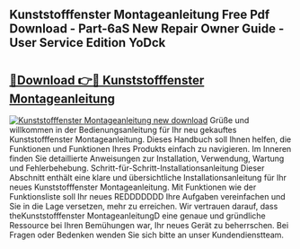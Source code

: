## Kunststofffenster Montageanleitung Free Pdf Download - Part-6aS New Repair Owner Guide - User Service Edition YoDck

# <h2><a href="http://df7nyrt.blite.top/?on=Kunststofffenster+Montageanleitung">🔗Download 👉🔴 Kunststofffenster Montageanleitung</a></h2>

[![Kunststofffenster Montageanleitung new download](https://i.imgur.com/lujVjoI.png)](http://df7nyrt.blite.top/?on=Kunststofffenster+Montageanleitung)
Grüße und willkommen in der Bedienungsanleitung für Ihr neu gekauftes Kunststofffenster Montageanleitung. Dieses Handbuch soll Ihnen helfen, die Funktionen und Funktionen Ihres Produkts einfach zu navigieren. Im Inneren finden Sie detaillierte Anweisungen zur Installation, Verwendung, Wartung und Fehlerbehebung. Schritt-für-Schritt-Installationsanleitung Dieser Abschnitt enthält eine klare und übersichtliche Installationsanleitung für Ihr neues Kunststofffenster Montageanleitung. Mit Funktionen wie der Funktionsliste soll Ihr neues REDDDDDDD Ihre Aufgaben vereinfachen und Sie in die Lage versetzen, mehr zu erreichen. Wir vertrauen darauf, dass theKunststofffenster MontageanleitungD eine genaue und gründliche Ressource bei Ihren Bemühungen war, Ihr neues Gerät zu beherrschen. Bei Fragen oder Bedenken wenden Sie sich bitte an unser Kundendienstteam.
